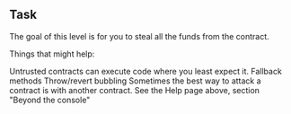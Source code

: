 ## Task 

The goal of this level is for you to steal all the funds from the contract.

  Things that might help:

Untrusted contracts can execute code where you least expect it.
Fallback methods
Throw/revert bubbling
Sometimes the best way to attack a contract is with another contract.
See the Help page above, section "Beyond the console"
